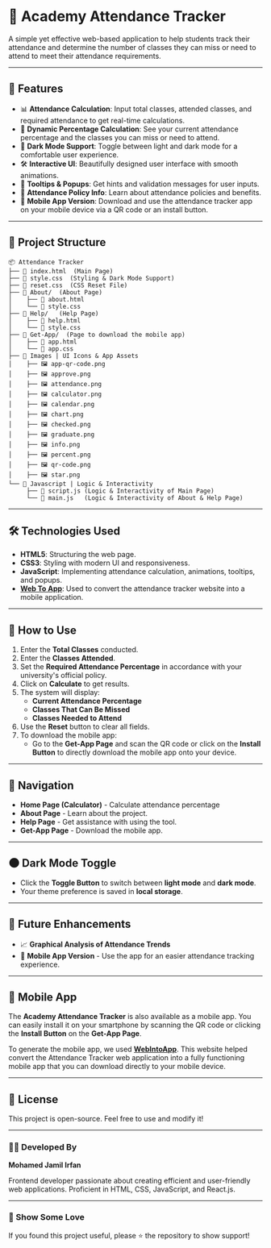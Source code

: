 # 📘 Academy Attendance Tracker

A simple yet effective web-based application to help students track their attendance and determine the number of classes they can miss or need to attend to meet their attendance requirements.

---

## 🚀 Features

- 📊 **Attendance Calculation**: Input total classes, attended classes, and required attendance to get real-time calculations.
- 🔢 **Dynamic Percentage Calculation**: See your current attendance percentage and the classes you can miss or need to attend.
- 🎨 **Dark Mode Support**: Toggle between light and dark mode for a comfortable user experience.
- 🛠️ **Interactive UI**: Beautifully designed user interface with smooth animations.
- 📌 **Tooltips & Popups**: Get hints and validation messages for user inputs.
- 📜 **Attendance Policy Info**: Learn about attendance policies and benefits.
- 📱 **Mobile App Version**: Download and use the attendance tracker app on your mobile device via a QR code or an install button.

---

## 📂 Project Structure

```
📦 Attendance Tracker
├── 📜 index.html  (Main Page)
├── 📜 style.css  (Styling & Dark Mode Support)
├── 📜 reset.css  (CSS Reset File)
├── 📁 About/  (About Page)
│    ├── 📜 about.html
│    └── 📜 style.css
├── 📁 Help/   (Help Page)
│    ├── 📜 help.html
│    └── 📜 style.css
├── 📁 Get-App/  (Page to download the mobile app)
│    ├── 📜 app.html
│    └── 📜 app.css
├── 📁 Images | UI Icons & App Assets
│    ├── 🖼️ app-qr-code.png
│    ├── 🖼️ approve.png
│    ├── 🖼️ attendance.png
│    ├── 🖼️ calculator.png
│    ├── 🖼️ calendar.png
│    ├── 🖼️ chart.png
│    ├── 🖼️ checked.png
│    ├── 🖼️ graduate.png
│    ├── 🖼️ info.png
│    ├── 🖼️ percent.png
│    ├── 🖼️ qr-code.png
│    ├── 🖼️ star.png
└── 📁 Javascript | Logic & Interactivity
     ├── 📜 script.js (Logic & Interactivity of Main Page)
     └── 📜 main.js   (Logic & Interactivity of About & Help Page)

```

---

## 🛠️ Technologies Used

- **HTML5**: Structuring the web page.
- **CSS3**: Styling with modern UI and responsiveness.
- **JavaScript**: Implementing attendance calculation, animations, tooltips, and popups.
- **[Web To App](https://www.webintoapp.com/)**: Used to convert the attendance tracker website into a mobile application.

---

## 🎯 How to Use

1. Enter the **Total Classes** conducted.
2. Enter the **Classes Attended**.
3. Set the **Required Attendance Percentage** in accordance with your university's official policy.
4. Click on **Calculate** to get results.
5. The system will display:
   - **Current Attendance Percentage**
   - **Classes That Can Be Missed**
   - **Classes Needed to Attend**
6. Use the **Reset** button to clear all fields.
7. To download the mobile app:
   - Go to the **Get-App Page** and scan the QR code or click on the **Install Button** to directly download the mobile app onto your device.

---

## 📌 Navigation

- **Home Page (Calculator)** - Calculate attendance percentage
- **About Page** - Learn about the project.
- **Help Page** - Get assistance with using the tool.
- **Get-App Page** - Download the mobile app.

---

## 🌑 Dark Mode Toggle

- Click the **Toggle Button** to switch between **light mode** and **dark mode**.
- Your theme preference is saved in **local storage**.

---

## 🔧 Future Enhancements

- 📈 **Graphical Analysis of Attendance Trends**
- 📱 **Mobile App Version** - Use the app for an easier attendance tracking experience.

---

## 📱 Mobile App

The **Academy Attendance Tracker** is also available as a mobile app. You can easily install it on your smartphone by scanning the QR code or clicking the **Install Button** on the **Get-App Page**.

To generate the mobile app, we used **[WebIntoApp](https://www.webintoapp.com/)**. This website helped convert the Attendance Tracker web application into a fully functioning mobile app that you can download directly to your mobile device.

---

## 📄 License

This project is open-source. Feel free to use and modify it!

---

### 👨‍💻 Developed By

**Mohamed Jamil Irfan**

Frontend developer passionate about creating efficient and user-friendly web applications. Proficient in HTML, CSS, JavaScript, and React.js.

---

### 🌟 Show Some Love

If you found this project useful, please ⭐ the repository to show support!
